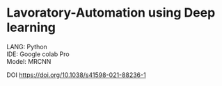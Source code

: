 # Lavoratory-Automation using Deep learning

LANG: Python  
IDE: Google colab Pro  
Model: MRCNN   

DOI
https://doi.org/10.1038/s41598-021-88236-1
